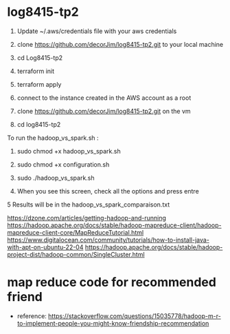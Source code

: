 # log8415-tp2

1. Update ~/.aws/credentials file with your aws credentials  

2. clone https://github.com/decorJim/log8415-tp2.git to your local machine 

3. cd Log8415-tp2 

4. terraform init 

5. terraform apply 

6. connect to the instance created in the AWS account as a root 

7. clone https://github.com/decorJim/log8415-tp2.git on the vm 

8. cd log8415-tp2 

To run the hadoop_vs_spark.sh : 

1. sudo chmod +x hadoop_vs_spark.sh 

2. sudo chmod +x configuration.sh 

3. sudo ./hadoop_vs_spark.sh 

4. When you see this screen, check all the options and press entre  

5 Results will be in the hadoop_vs_spark_comparaison.txt 

https://dzone.com/articles/getting-hadoop-and-running
https://hadoop.apache.org/docs/stable/hadoop-mapreduce-client/hadoop-mapreduce-client-core/MapReduceTutorial.html
https://www.digitalocean.com/community/tutorials/how-to-install-java-with-apt-on-ubuntu-22-04
https://hadoop.apache.org/docs/stable/hadoop-project-dist/hadoop-common/SingleCluster.html


# map reduce code for recommended friend

- reference: https://stackoverflow.com/questions/15035778/hadoop-m-r-to-implement-people-you-might-know-friendship-recommendation 